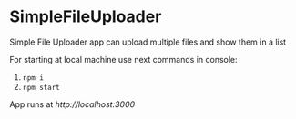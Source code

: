 # SimpleFileUploader
Simple File Uploader app can upload multiple files and show them in a list

For starting at local machine use next commands in console:
1. `npm i`
2. `npm start`

App runs at _http://localhost:3000_
